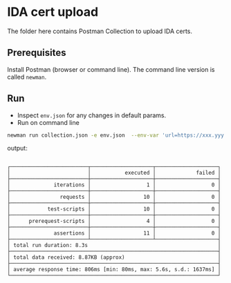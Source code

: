# IDA cert upload 
The folder here contains Postman Collection to upload IDA certs.

## Prerequisites
Install Postman (browser or command line).  The command line version is called `newman`.

## Run
* Inspect `env.json` for any changes in default params.
* Run on command line
```sh
newman run collection.json -e env.json  --env-var 'url=https://xxx.yyy.zzz' --env-var 'admin-client-secret=xxxxxxxxxxxx'
```

output:

```

┌─────────────────────────┬────────────────────┬────────────────────┐
│                         │           executed │             failed │
├─────────────────────────┼────────────────────┼────────────────────┤
│              iterations │                  1 │                  0 │
├─────────────────────────┼────────────────────┼────────────────────┤
│                requests │                 10 │                  0 │
├─────────────────────────┼────────────────────┼────────────────────┤
│            test-scripts │                 10 │                  0 │
├─────────────────────────┼────────────────────┼────────────────────┤
│      prerequest-scripts │                  4 │                  0 │
├─────────────────────────┼────────────────────┼────────────────────┤
│              assertions │                 11 │                  0 │
├─────────────────────────┴────────────────────┴────────────────────┤
│ total run duration: 8.3s                                          │
├───────────────────────────────────────────────────────────────────┤
│ total data received: 8.87KB (approx)                              │
├───────────────────────────────────────────────────────────────────┤
│ average response time: 806ms [min: 80ms, max: 5.6s, s.d.: 1637ms] │
└───────────────────────────────────────────────────────────────────┘

```
